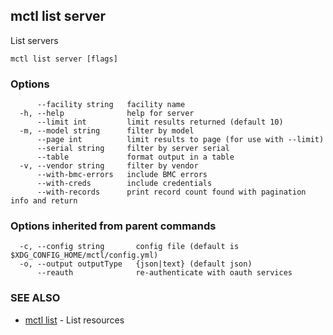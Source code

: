 [Auto generated by spf13/cobra]: <>

## mctl list server

List servers

```
mctl list server [flags]
```

### Options

```
      --facility string   facility name
  -h, --help              help for server
      --limit int         limit results returned (default 10)
  -m, --model string      filter by model
      --page int          limit results to page (for use with --limit)
      --serial string     filter by server serial
      --table             format output in a table
  -v, --vendor string     filter by vendor
      --with-bmc-errors   include BMC errors
      --with-creds        include credentials
      --with-records      print record count found with pagination info and return
```

### Options inherited from parent commands

```
  -c, --config string       config file (default is $XDG_CONFIG_HOME/mctl/config.yml)
  -o, --output outputType   {json|text} (default json)
      --reauth              re-authenticate with oauth services
```

### SEE ALSO

* [mctl list](mctl_list.md)	 - List resources

